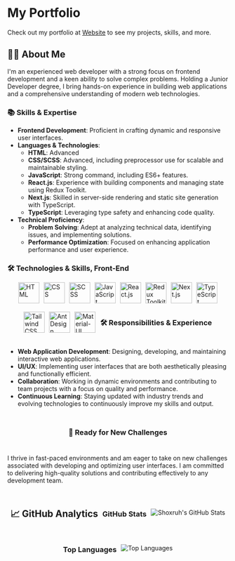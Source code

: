 # My Portfolio
Check out my portfolio at [Website](https://shx404.vercel.app/) to see my projects, skills, and more.

## 👨‍💻 About Me

I'm an experienced web developer with a strong focus on frontend development and a keen ability to solve complex problems. Holding a Junior Developer degree, I bring hands-on experience in building web applications and a comprehensive understanding of modern web technologies.

### 📚 Skills & Expertise
- **Frontend Development**: Proficient in crafting dynamic and responsive user interfaces.
- **Languages & Technologies**:
  - **HTML**: Advanced
  - **CSS/SCSS**: Advanced, including preprocessor use for scalable and maintainable styling.
  - **JavaScript**: Strong command, including ES6+ features.
  - **React.js**: Experience with building components and managing state using Redux Toolkit.
  - **Next.js**: Skilled in server-side rendering and static site generation with TypeScript.
  - **TypeScript**: Leveraging type safety and enhancing code quality.
- **Technical Proficiency**:
  - **Problem Solving**: Adept at analyzing technical data, identifying issues, and implementing solutions.
  - **Performance Optimization**: Focused on enhancing application performance and user experience.
    
### 🛠️ Technologies & Skills, Front-End
<div style="display: flex; flex-wrap: wrap; gap: 10px; align-items: center; justify-content: center;">
  <img src="https://img.icons8.com/color/48/000000/html-5.png" alt="HTML" style="height: 48px;" title="HTML"/>
  <img src="https://img.icons8.com/color/48/000000/css3.png" alt="CSS" style="height: 48px;" title="CSS"/>
  <img src="https://img.icons8.com/color/48/000000/sass.png" alt="SCSS" style="height: 48px;" title="SCSS"/>
  <img src="https://img.icons8.com/color/48/000000/javascript.png" alt="JavaScript" style="height: 48px;" title="JavaScript"/>
  <img src="https://img.icons8.com/color/48/000000/react-native.png" alt="React.js" style="height: 48px;" title="React.js"/>
  <img src="https://img.shields.io/badge/Redux-Toolkit-764ABC?style=flat-square&logo=redux&logoColor=white" alt="Redux Toolkit" style="height: 48px;" title="Redux Toolkit"/>
  <img src="https://img.shields.io/badge/Next.js-000000?style=flat-square&logo=next.js&logoColor=white" alt="Next.js" style="height: 48px;" title="Next.js"/>
  <img src="https://img.shields.io/badge/TypeScript-007ACC?style=flat-square&logo=typescript&logoColor=white" alt="TypeScript" style="height: 48px;" title="TypeScript"/>
  <img src="https://img.shields.io/badge/Tailwind_CSS-06B6D4?style=flat-square&logo=tailwindcss&logoColor=white" alt="Tailwind CSS" style="height: 48px;" title="Tailwind CSS"/>
  <img src="https://img.shields.io/badge/Ant_Design-0170FE?style=flat-square&logo=ant-design&logoColor=white" alt="Ant Design" style="height: 48px;" title="Ant Design"/>
  <img src="https://img.shields.io/badge/MUI-007FFF?style=flat-square&logo=material-ui&logoColor=white" alt="Material-UI (MUI)" style="height: 48px;" title="Material-UI (MUI)"/>

### 🛠️ Responsibilities & Experience
- **Web Application Development**: Designing, developing, and maintaining interactive web applications.
- **UI/UX**: Implementing user interfaces that are both aesthetically pleasing and functionally efficient.
- **Collaboration**: Working in dynamic environments and contributing to team projects with a focus on quality and performance.
- **Continuous Learning**: Staying updated with industry trends and evolving technologies to continuously improve my skills and output.

### 🌟 Ready for New Challenges
I thrive in fast-paced environments and am eager to take on new challenges associated with developing and optimizing user interfaces. I am committed to delivering high-quality solutions and contributing effectively to any development team.

## 📈 GitHub Analytics

### GitHub Stats
![Shoxruh's GitHub Stats](https://github-readme-stats.vercel.app/api?username=shox404&show_icons=true&hide_title=true&hide=prs&count_private=true&hide_border=true&bg_color=111111&text_color=ffffff&title_color=00aaff)

### Top Languages
![Top Languages](https://github-readme-stats.vercel.app/api/top-langs/?username=shox404&layout=compact&hide_title=true&hide_border=true&bg_color=111111&text_color=ffffff&title_color=00aaff)
